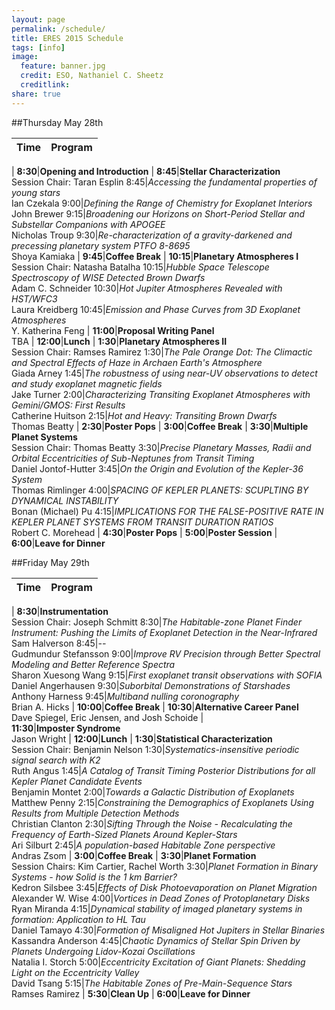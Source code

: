 ```yaml
---
layout: page
permalink: /schedule/
title: ERES 2015 Schedule
tags: [info]
image:
  feature: banner.jpg
  credit: ESO, Nathaniel C. Sheetz
  creditlink: 
share: true
---
```


##Thursday May 28th

Time | Program
------|-----------
 | 
**8:30**|**Opening and Introduction**
 | 
**8:45**|**Stellar Characterization**<br>Session Chair: Taran Esplin
8:45|*Accessing the fundamental properties of young stars*<br>Ian Czekala
9:00|*Defining the Range of Chemistry for Exoplanet Interiors*<br>John Brewer
9:15|*Broadening our Horizons on Short-Period Stellar and Substellar Companions with APOGEE*<br>Nicholas Troup
9:30|*Re-characterization of a gravity-darkened and precessing  planetary system PTFO 8-8695*<br>Shoya Kamiaka
 | 
**9:45**|**Coffee Break**
 | 
**10:15**|**Planetary Atmospheres I**<br>Session Chair: Natasha Batalha
10:15|*Hubble Space Telescope Spectroscopy of WISE Detected Brown Dwarfs*<br>Adam C. Schneider
10:30|*Hot Jupiter Atmospheres Revealed with HST/WFC3*<br>Laura Kreidberg
10:45|*Emission and Phase Curves from 3D Exoplanet Atmospheres*<br>Y. Katherina Feng
 | 
**11:00**|**Proposal Writing Panel**<br>TBA
 | 
**12:00**|**Lunch**
 | 
**1:30**|**Planetary Atmospheres II**<br>Session Chair: Ramses Ramirez
1:30|*The Pale Orange Dot: The Climactic and Spectral Effects of Haze in Archaen Earth's Atmosphere*<br>Giada Arney
1:45|*The robustness of using near-UV observations to detect and study exoplanet magnetic fields*<br>Jake Turner
2:00|*Characterizing Transiting Exoplanet Atmospheres with Gemini/GMOS: First Results*<br>Catherine Huitson
2:15|*Hot and Heavy: Transiting Brown Dwarfs*<br>Thomas Beatty
 | 
**2:30**|**Poster Pops**
 | 
**3:00**|**Coffee Break**
 | 
**3:30**|**Multiple Planet Systems**<br>Session Chair: Thomas Beatty
3:30|*Precise Planetary Masses, Radii and Orbital Eccentricities of Sub-Neptunes from Transit Timing*<br>Daniel Jontof-Hutter
3:45|*On the Origin and Evolution of the Kepler-36 System*<br>Thomas Rimlinger
4:00|*SPACING OF KEPLER PLANETS: SCUPLTING BY DYNAMICAL INSTABILITY*<br>Bonan (Michael) Pu
4:15|*IMPLICATIONS FOR THE FALSE-POSITIVE RATE IN KEPLER PLANET SYSTEMS FROM TRANSIT DURATION RATIOS*<br>Robert C. Morehead
 | 
**4:30**|**Poster Pops**
 | 
**5:00**|**Poster Session**
 |  
**6:00**|**Leave for Dinner**

##Friday May 29th

Time | Program
------|-----------
 | 
**8:30**|**Instrumentation**<br>Session Chair: Joseph Schmitt
8:30|*The Habitable-zone Planet Finder Instrument: Pushing the Limits of Exoplanet Detection in the Near-Infrared*<br>Sam Halverson
8:45|*--*<br>Gudmundur Stefansson
9:00|*Improve RV Precision through Better Spectral Modeling and Better Reference Spectra*<br>Sharon Xuesong Wang
9:15|*First exoplanet transit observations with SOFIA*<br>Daniel Angerhausen
9:30|*Suborbital Demonstrations of Starshades*<br>Anthony Harness
9:45|*Multiband nulling coronography*<br>Brian A. Hicks
 | 
**10:00**|**Coffee Break**
 | 
**10:30**|**Alternative Career Panel**<br>Dave Spiegel, Eric Jensen, and Josh Schoide
 |  
**11:30**|**Imposter Syndrome**<br>Jason Wright
 | 
**12:00**|**Lunch**
 | 
**1:30**|**Statistical Characterization**<br>Session Chair: Benjamin Nelson
1:30|*Systematics-insensitive periodic signal search with K2*<br>Ruth Angus
1:45|*A Catalog of Transit Timing Posterior Distributions for all Kepler Planet Candidate Events*<br>Benjamin Montet
2:00|*Towards a Galactic Distribution of Exoplanets*<br>Matthew Penny
2:15|*Constraining the Demographics of Exoplanets Using Results from Multiple Detection Methods*<br>Christian Clanton
2:30|*Sifting Through the Noise - Recalculating the Frequency of Earth-Sized Planets Around Kepler-Stars*<br>Ari Silburt
2:45|*A population-based Habitable Zone perspective*<br>Andras Zsom
 | 
**3:00**|**Coffee Break**
 | 
**3:30**|**Planet Formation**<br>Session Chairs: Kim Cartier, Rachel Worth
3:30|*Planet Formation in Binary Systems - how Solid is the 1 km Barrier?*<br>Kedron Silsbee
3:45|*Effects of Disk Photoevaporation on Planet Migration*<br>Alexander W. Wise
4:00|*Vortices in Dead Zones of Protoplanetary Disks*<br>Ryan Miranda
4:15|*Dynamical stability of imaged planetary systems in formation: Application to HL Tau*<br>Daniel Tamayo
4:30|*Formation of Misaligned Hot Jupiters in Stellar Binaries*<br>Kassandra Anderson
4:45|*Chaotic Dynamics of Stellar Spin Driven by Planets Undergoing Lidov-Kozai Oscillations*<br>Natalia I. Storch
5:00|*Eccentricity Excitation of Giant Planets: Shedding Light on the Eccentricity Valley*<br>David Tsang
5:15|*The Habitable Zones of Pre-Main-Sequence Stars*<br>Ramses Ramirez
 | 
**5:30**|**Clean Up**
 | 
**6:00**|**Leave for Dinner**

